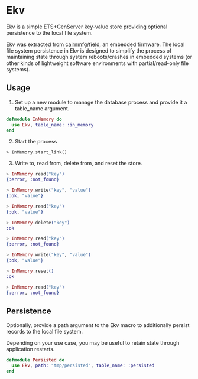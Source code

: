 # Ekv

Ekv is a simple ETS+GenServer key-value store providing optional persistence to the local file system.

Ekv was extracted from [cairnmfg/field](https://github.com/cairnmfg/field), an embedded firmware. The local file system persistence in Ekv is designed to simplify the process of maintaining state through system reboots/crashes in embedded systems (or other kinds of lightweight software environments with partial/read-only file systems).

## Usage

1. Set up a new module to manage the database process and provide it a table_name argument.

```ex
defmodule InMemory do
  use Ekv, table_name: :in_memory
end
```

2. Start the process

```
> InMemory.start_link()
```

3. Write to, read from, delete from, and reset the store.

```ex
> InMemory.read("key")
{:error, :not_found}

> InMemory.write("key", "value")
{:ok, "value"}

> InMemory.read("key")
{:ok, "value"}

> InMemory.delete("key")
:ok

> InMemory.read("key")
{:error, :not_found}

> InMemory.write("key", "value")
{:ok, "value"}

> InMemory.reset()
:ok

> InMemory.read("key")
{:error, :not_found}
```

## Persistence

Optionally, provide a path argument to the Ekv macro to additionally persist records to the local file system.

Depending on your use case, you may be useful to retain state through application restarts.

```ex
defmodule Persisted do
  use Ekv, path: "tmp/persisted", table_name: :persisted
end
```
